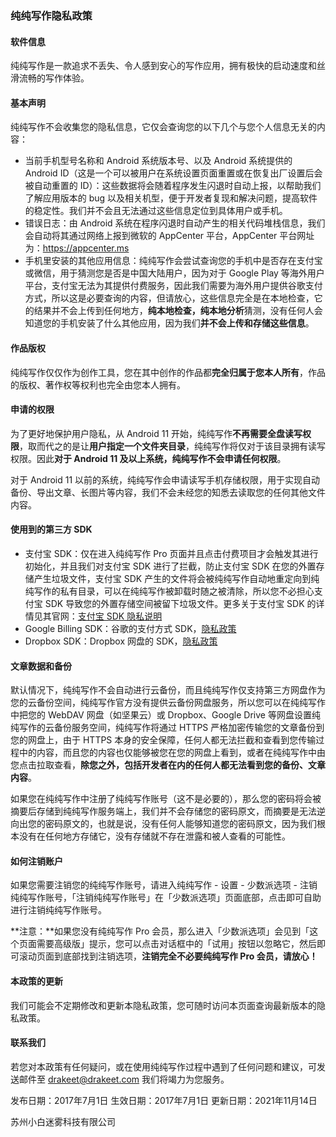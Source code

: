 ### 纯纯写作隐私政策



#### 软件信息

纯纯写作是一款追求不丢失、令人感到安心的写作应用，拥有极快的启动速度和丝滑流畅的写作体验。

#### 基本声明

纯纯写作不会收集您的隐私信息，它仅会查询您的以下几个与您个人信息无关的内容：

* 当前手机型号名称和 Android 系统版本号、以及 Android 系统提供的 Android ID（这是一个可以被用户在系统设置页面重置或在恢复出厂设置后会被自动重置的 ID）：这些数据将会随着程序发生闪退时自动上报，以帮助我们了解应用版本的 bug 以及相关机型，便于开发者复现和解决问题，提高软件的稳定性。我们并不会且无法通过这些信息定位到具体用户或手机。
* 错误日志：由 Android 系统在程序闪退时自动产生的相关代码堆栈信息，我们会自动将其通过网络上报到微软的 AppCenter 平台，AppCenter 平台网址为：https://appcenter.ms
* 手机里安装的其他应用信息：纯纯写作会尝试查询您的手机中是否存在支付宝或微信，用于猜测您是否是中国大陆用户，因为对于 Google Play 等海外用户平台，支付宝无法为其提供付费服务，因此我们需要为海外用户提供谷歌支付方式，所以这是必要查询的内容，但请放心，这些信息完全是在本地检查，它的结果并不会上传到任何地方，**纯本地检查，纯本地分析**猜测，没有任何人会知道您的手机安装了什么其他应用，因为我们**并不会上传和存储这些信息**。

#### 作品版权

纯纯写作仅仅作为创作工具，您在其中创作的作品都**完全归属于您本人所有**，作品的版权、著作权等权利也完全由您本人拥有。

#### 申请的权限

为了更好地保护用户隐私，从 Android 11 开始，纯纯写作**不再需要全盘读写权限**，取而代之的是让**用户指定一个文件夹目录**，纯纯写作将仅对于该目录拥有读写权限。因此**对于 Android 11 及以上系统，纯纯写作不会申请任何权限**。

对于 Android 11 以前的系统，纯纯写作会申请读写手机存储权限，用于实现自动备份、导出文章、长图片等内容，我们不会未经您的知悉去读取您的任何其他文件内容。

#### 使用到的第三方 SDK

* 支付宝 SDK：仅在进入纯纯写作 Pro 页面并且点击付费项目才会触发其进行初始化，并且我们对支付宝 SDK 进行了拦截，防止支付宝 SDK 在您的外置存储产生垃圾文件，支付宝 SDK 产生的文件将会被纯纯写作自动地重定向到纯纯写作的私有目录，可以在纯纯写作被卸载时随之被清除，所以您不必担心支付宝 SDK 导致您的外置存储空间被留下垃圾文件。更多关于支付宝 SDK 的详情见其官网：[支付宝 SDK 隐私说明](https://opendocs.alipay.com/open/54/01g6qm)
* Google Billing SDK：谷歌的支付方式 SDK，[隐私政策](https://support.google.com/googleplay/android-developer/answer/10281818)
* Dropbox SDK：Dropbox 网盘的 SDK，[隐私政策](https://www.dropbox.com/privacy)

#### 文章数据和备份

默认情况下，纯纯写作不会自动进行云备份，而且纯纯写作仅支持第三方网盘作为您的云备份空间，纯纯写作官方没有提供云备份网盘服务，所以您可以在纯纯写作中把您的 WebDAV 网盘（如坚果云）或 Dropbox、Google Drive 等网盘设置纯纯写作的云备份服务空间，纯纯写作将通过 HTTPS 严格加密传输您的文章备份到您的网盘上，由于 HTTPS 本身的安全保障，任何人都无法拦截和查看到您传输过程中的内容，而且您的内容也仅能够被您在您的网盘上看到，或者在纯纯写作中由您点击拉取查看，**除您之外，包括开发者在内的任何人都无法看到您的备份、文章内容**。

如果您在纯纯写作中注册了纯纯写作账号（这不是必要的），那么您的密码将会被摘要后存储到纯纯写作服务端上，我们并不会存储您的密码原文，而摘要是无法逆向出您的密码原文的，也就是说，没有任何人能够知道您的密码原文，因为我们根本没有在任何地方存储它，没有存储就不存在泄露和被人查看的可能性。

#### 如何注销账户

如果您需要注销您的纯纯写作账号，请进入纯纯写作 - 设置 - 少数派选项 - 注销纯纯写作账号，「注销纯纯写作账号」在「少数派选项」页面底部，点击即可自助进行注销纯纯写作账号。

**注意：**如果您没有纯纯写作 Pro 会员，那么进入「少数派选项」会见到「这个页面需要高级版」提示，您可以点击对话框中的「试用」按钮以忽略它，然后即可滚动页面到底部找到注销选项，**注销完全不必要纯纯写作 Pro 会员，请放心！**

#### 本政策的更新

我们可能会不定期修改和更新本隐私政策，您可随时访问本页面查询最新版本的隐私政策。

#### 联系我们

若您对本政策有任何疑问，或在使用纯纯写作过程中遇到了任何问题和建议，可发送邮件至 drakeet@drakeet.com 我们将竭力为您服务。



发布日期：2017年7月1日
生效日期：2017年7月1日
更新日期：2021年11月14日

苏州小白迷雾科技有限公司
